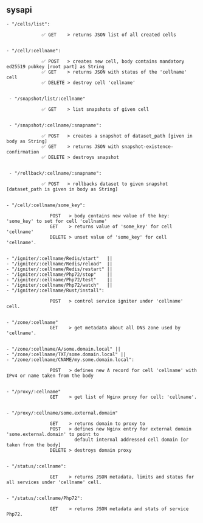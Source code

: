 ## sysapi


    - "/cells/list":

                 ✅ GET    > returns JSON list of all created cells


    - "/cell/:cellname":

                 ✅ POST   > creates new cell, body contains mandatory ed25519 pubkey [root part] as String
                 ✅ GET    > returns JSON with status of the 'cellname' cell
                 ✅ DELETE > destroy cell 'cellname'


     - "/snapshot/list/:cellname"

                 ✅ GET    > list snapshots of given cell


     - "/snapshot/:cellname/:snapname":

                 ✅ POST   > creates a snapshot of dataset_path [given in body as String]
                 ✅ GET    > returns JSON with snapshot-existence-confirmation
                 ✅ DELETE > destroys snapshot


     - "/rollback/:cellname/:snapname":

                 ✅ POST   > rollbacks dataset to given snapshot [dataset_path is given in body as String]


    - "/cell/:cellname/some_key":

                    POST   > body contains new value of the key: 'some_key' to set for cell 'cellname'
                    GET    > returns value of 'some_key' for cell 'cellname'
                    DELETE > unset value of 'some_key' for cell 'cellname'.


    - "/igniter/:cellname/Redis/start"   ||
    - "/igniter/:cellname/Redis/reload"  ||
    - "/igniter/:cellname/Redis/restart" ||
    - "/igniter/:cellname/Php72/stop"    ||
    - "/igniter/:cellname/Php72/test"    ||
    - "/igniter/:cellname/Php72/watch"   ||
    - "/igniter/:cellname/Rust/install":

                    POST   > control service igniter under 'cellname' cell.


    - "/zone/:cellname"
                    GET    > get metadata about all DNS zone used by 'cellname'.


    - "/zone/:cellname/A/some.domain.local" ||
    - "/zone/:cellname/TXT/some.domain.local" ||
    - "/zone/:cellname/CNAME/my.some.domain.local":

                    POST   > defines new A record for cell 'cellname' with IPv4 or name taken from the body


    - "/proxy/:cellname"
                    GET    > get list of Nginx proxy for cell: 'cellname'.


    - "/proxy/:cellname/some.external.domain"

                    GET    > returns domain to proxy to
                    POST   > defines new Nginx entry for external domain 'some.external.domain' to point to
                             default internal addressed cell domain [or taken from the body]
                    DELETE > destroys domain proxy


    - "/status/:cellname":

                    GET    > returns JSON metadata, limits and status for all services under 'cellname' cell.


    - "/status/:cellname/Php72":

                    GET    > returns JSON metadata and stats of service Php72.

